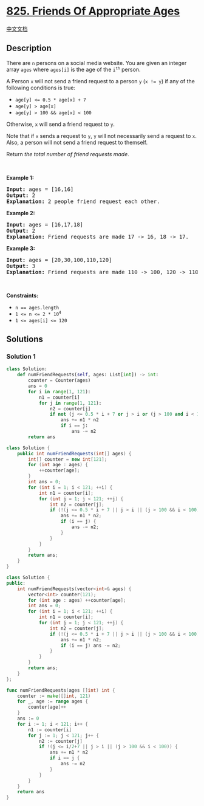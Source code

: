# [825. Friends Of Appropriate Ages](https://leetcode.com/problems/friends-of-appropriate-ages)

[中文文档](/solution/0800-0899/0825.Friends%20Of%20Appropriate%20Ages/README.md)

<!-- tags:Array,Two Pointers,Binary Search,Sorting -->

<!-- difficulty:Medium -->

## Description

<p>There are <code>n</code> persons on a social media website. You are given an integer array <code>ages</code> where <code>ages[i]</code> is the age of the <code>i<sup>th</sup></code> person.</p>

<p>A Person <code>x</code> will not send a friend request to a person <code>y</code> (<code>x != y</code>) if any of the following conditions is true:</p>

<ul>
	<li><code>age[y] &lt;= 0.5 * age[x] + 7</code></li>
	<li><code>age[y] &gt; age[x]</code></li>
	<li><code>age[y] &gt; 100 &amp;&amp; age[x] &lt; 100</code></li>
</ul>

<p>Otherwise, <code>x</code> will send a friend request to <code>y</code>.</p>

<p>Note that if <code>x</code> sends a request to <code>y</code>, <code>y</code> will not necessarily send a request to <code>x</code>. Also, a person will not send a friend request to themself.</p>

<p>Return <em>the total number of friend requests made</em>.</p>

<p>&nbsp;</p>
<p><strong class="example">Example 1:</strong></p>

<pre>
<strong>Input:</strong> ages = [16,16]
<strong>Output:</strong> 2
<strong>Explanation:</strong> 2 people friend request each other.
</pre>

<p><strong class="example">Example 2:</strong></p>

<pre>
<strong>Input:</strong> ages = [16,17,18]
<strong>Output:</strong> 2
<strong>Explanation:</strong> Friend requests are made 17 -&gt; 16, 18 -&gt; 17.
</pre>

<p><strong class="example">Example 3:</strong></p>

<pre>
<strong>Input:</strong> ages = [20,30,100,110,120]
<strong>Output:</strong> 3
<strong>Explanation:</strong> Friend requests are made 110 -&gt; 100, 120 -&gt; 110, 120 -&gt; 100.
</pre>

<p>&nbsp;</p>
<p><strong>Constraints:</strong></p>

<ul>
	<li><code>n == ages.length</code></li>
	<li><code>1 &lt;= n &lt;= 2 * 10<sup>4</sup></code></li>
	<li><code>1 &lt;= ages[i] &lt;= 120</code></li>
</ul>

## Solutions

### Solution 1

<!-- tabs:start -->

```python
class Solution:
    def numFriendRequests(self, ages: List[int]) -> int:
        counter = Counter(ages)
        ans = 0
        for i in range(1, 121):
            n1 = counter[i]
            for j in range(1, 121):
                n2 = counter[j]
                if not (j <= 0.5 * i + 7 or j > i or (j > 100 and i < 100)):
                    ans += n1 * n2
                    if i == j:
                        ans -= n2
        return ans
```

```java
class Solution {
    public int numFriendRequests(int[] ages) {
        int[] counter = new int[121];
        for (int age : ages) {
            ++counter[age];
        }
        int ans = 0;
        for (int i = 1; i < 121; ++i) {
            int n1 = counter[i];
            for (int j = 1; j < 121; ++j) {
                int n2 = counter[j];
                if (!(j <= 0.5 * i + 7 || j > i || (j > 100 && i < 100))) {
                    ans += n1 * n2;
                    if (i == j) {
                        ans -= n2;
                    }
                }
            }
        }
        return ans;
    }
}
```

```cpp
class Solution {
public:
    int numFriendRequests(vector<int>& ages) {
        vector<int> counter(121);
        for (int age : ages) ++counter[age];
        int ans = 0;
        for (int i = 1; i < 121; ++i) {
            int n1 = counter[i];
            for (int j = 1; j < 121; ++j) {
                int n2 = counter[j];
                if (!(j <= 0.5 * i + 7 || j > i || (j > 100 && i < 100))) {
                    ans += n1 * n2;
                    if (i == j) ans -= n2;
                }
            }
        }
        return ans;
    }
};
```

```go
func numFriendRequests(ages []int) int {
	counter := make([]int, 121)
	for _, age := range ages {
		counter[age]++
	}
	ans := 0
	for i := 1; i < 121; i++ {
		n1 := counter[i]
		for j := 1; j < 121; j++ {
			n2 := counter[j]
			if !(j <= i/2+7 || j > i || (j > 100 && i < 100)) {
				ans += n1 * n2
				if i == j {
					ans -= n2
				}
			}
		}
	}
	return ans
}
```

<!-- tabs:end -->

<!-- end -->
